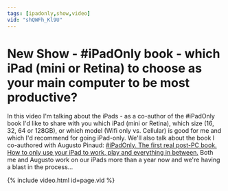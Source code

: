 ```yaml
---
tags: [ipadonly,show,video]
vid: "shQWFh_Kl9U"
---
```


# New Show - #iPadOnly book - which iPad (mini or Retina) to choose as your main computer to be most productive?


In this video I'm talking about the iPads - as a co-author of the #iPadOnly book I'd like to share with you which iPad (mini or Retina), which size (16, 32, 64 or 128GB), or which model (Wifi only vs. Cellular) is good for me and which I'd recommend for going iPad-only. We'll also talk about the book I co-authored with Augusto Pinaud: [#iPadOnly. The first real post-PC book. How to only use your iPad to work, play and everything in between.](https://iPadOnly.com) Both me and Augusto work on our iPads more than a year now and we're having a blast in the process... 

{% include video.html id=page.vid %}


[n]: https://michael.gratis/nozbe